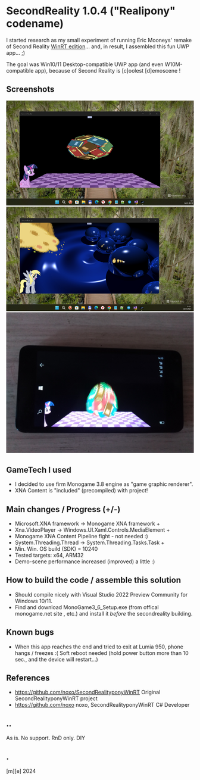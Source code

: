 # SecondReality 1.0.4 ("Realipony" codename)

I started research as my small experiment of running Eric Mooneys' remake of Second Reality 
[WinRT edition](https://github.com/noxo/SecondRealityponyWinRT)... and, in result, 
I assembled this fun UWP app... ;) 

The goal was Win10/11 Desktop-compatible UWP app (and even W10M-compatible app), because of Second Reality is [c]oolest [d]emoscene !

## Screenshots
![W11](Images/shot1.png)
![W11](Images/shot2.png)
![L640 Astoria](Images/shot3.png)

## GameTech I used
- I decided to use firm Monogame 3.8 engine as "game graphic renderer". 
- XNA Content is "included" (precompiled) with project! 


## Main changes / Progress (+/-)
- Microsoft.XNA framework -> Monogame XNA framework +
- Xna.VideoPlayer -> Windows.UI.Xaml.Controls.MediaElement + 
- Monogame XNA Content Pipeline fight - not needed :)
- System.Threading.Thread -> System.Threading.Tasks.Task +
- Min. Win. OS build (SDK) = 10240
- Tested targets: x64, ARM32
- Demo-scene performance increased (improved) a little :)


## How to build the code / assemble this solution
- Should compile nicely with Visual Studio 2022 Preview Community for Windows 10/11. 
- Find and download MonoGame3_6_Setup.exe (from offical monogame.net site , etc.) 
and install it *before* the secondreality building.

## Known bugs
- When this app reaches the end and tried to exit at Lumia 950, phone hangs / freezes :( Soft reboot needed (hold power button more than 10 sec., and the device will restart...)

## References
- https://github.com/noxo/SecondRealityponyWinRT Original SecondRealityponyWinRT project
- https://github.com/noxo noxo, SecondRealityponyWinRT C# Developer

## ..
As is. No support. RnD only. DIY

## .
[m][e] 2024
